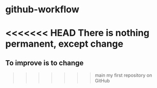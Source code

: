 # github-workflow
<<<<<<< HEAD
There is nothing permanent, except change
=======
## To improve is to change
>>>>>>> main
my first repository on GitHub
